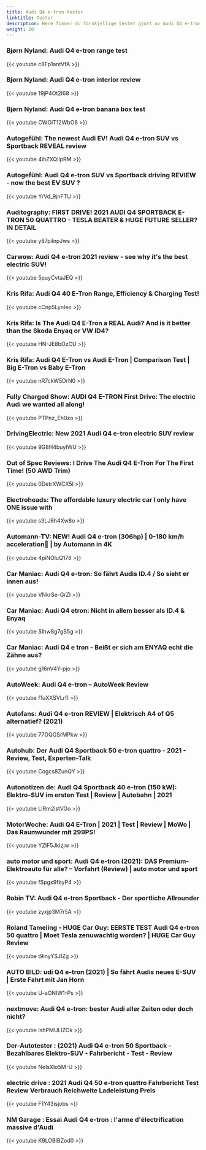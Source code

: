 ```yaml
---
title: Audi Q4 e-tron tester
linktitle: Tester
description: Here finner du forskjellige tester gjort av Audi Q4 e-tron
weight: 20
---
```


### Bjørn Nyland: Audi Q4 e-tron range test

{{< youtube c8Fp1antVfA >}}

### Bjørn Nyland: Audi Q4 e-tron interior review

{{< youtube 19jP4Ot2I68 >}}

### Bjørn Nyland: Audi Q4 e-tron banana box test

{{< youtube CWOiT12WbO8 >}}

### Autogefühl: The newest Audi EV! Audi Q4 e-tron SUV vs Sportback REVEAL review

{{< youtube 4ihZXQIlpRM >}}

### Autogefühl: Audi Q4 e-tron SUV vs Sportback driving REVIEW - now the best EV SUV ?

{{< youtube YrVd_9jnFTU >}}

### Auditography: FIRST DRIVE! 2021 AUDI Q4 SPORTBACK E-TRON 50 QUATTRO - TESLA BEATER & HUGE FUTURE SELLER? IN DETAIL

{{< youtube y87pilnpJws >}}

### Carwow: Audi Q4 e-tron 2021 review - see why it's the best electric SUV!

{{< youtube 5puyCvtaJEQ >}}

### Kris Rifa: Audi Q4 40 E-Tron Range, Efficiency & Charging Test!

{{< youtube cCnp5LynIeo >}}

### Kris Rifa: Is The Audi Q4 E-Tron a REAL Audi? And is it better than the Skoda Enyaq or VW ID4?

{{< youtube HN-JE8bOzCU >}}

### Kris Rifa: Audi Q4 E-Tron vs Audi E-Tron | Comparison Test | Big E-Tron vs Baby E-Tron

{{< youtube nR7ckW5DrN0 >}}

### Fully Charged Show: AUDI Q4 E-TRON First Drive: The electric Audi we wanted all along!

{{< youtube PTPnz_Eh0zo >}}

### DrivingElectric: New 2021 Audi Q4 e-tron electric SUV review

{{< youtube 9G8H4buyIWU >}}

### Out of Spec Reviews: I Drive The Audi Q4 E-Tron For The First Time! (50 AWD Trim)

{{< youtube 0DetrXWCX5I >}}

### Electroheads: The affordable luxury electric car I only have ONE issue with

{{< youtube s3LJ6h4Xw8o >}}

### Automann-TV: NEW! Audi Q4 e-tron (306hp) | 0-180 km/h acceleration🏁 | by Automann in 4K

{{< youtube 4piNOluQ178 >}}

### Car Maniac: Audi Q4 e-tron: So fährt Audis ID.4 / So sieht er innen aus!

{{< youtube VNkrSe-GrZI >}}

### Car Maniac: Audi Q4 etron: Nicht in allem besser als ID.4 & Enyaq

{{< youtube SIhw8g7gS5g >}}

### Car Maniac: Audi Q4 e tron - Beißt er sich am ENYAQ echt die Zähne aus?

{{< youtube g16nV4Y-pjo >}}

### AutoWeek: Audi Q4 e-tron – AutoWeek Review

{{< youtube f1uXXSVLrfI >}}

### Autofans: Audi Q4 e-tron REVIEW | Elektrisch A4 of Q5 alternatief? (2021)

{{< youtube 77OQGSrMPkw >}}

### Autohub: Der Audi Q4 Sportback 50 e-tron quattro - 2021 - Review, Test, Experten-Talk

{{< youtube Cogcs8ZunQY >}}

### Autonotizen.de: Audi Q4 Sportback 40 e-tron (150 kW): Elektro-SUV im ersten Test | Review | Autobahn | 2021

{{< youtube LIRm2lstVGo >}}

### MotorWoche: Audi Q4 E-Tron | 2021 | Test | Review | MoWo | Das Raumwunder mit 299PS!

{{< youtube YZIF5JkIzjw >}}

### auto motor und sport: Audi Q4 e-tron (2021): DAS Premium-Elektroauto für alle? – Vorfahrt (Review) | auto motor und sport

{{< youtube fSpgx9fbyP4 >}}

### Robin TV: Audi Q4 e-tron Sportback - Der sportliche Allrounder

{{< youtube zyxjp3M7r5A >}}

### Roland Tameling - HUGE Car Guy: EERSTE TEST Audi Q4 e-tron 50 quattro | Moet Tesla zenuwachtig worden? | HUGE Car Guy Review

{{< youtube t9inyYSJIZg >}}

### AUTO BILD: udi Q4 e-tron (2021) | So fährt Audis neues E-SUV | Erste Fahrt mit Jan Horn

{{< youtube U-aONIW1-Ps >}}

### nextmove: Audi Q4 e-tron: bester Audi aller Zeiten oder doch nicht?

{{< youtube IshPMULlZOk >}}


### Der-Autotester : (2021) Audi Q4 e-tron 50 Sportback - Bezahlbares Elektro-SUV - Fahrbericht - Test - Review

{{< youtube NeIsXIo5M-U >}}

### electric drive : 2021 Audi Q4 50 e-tron quattro Fahrbericht Test Review Verbrauch Reichweite Ladeleistung Preis 

{{< youtube F1Y43isjobs >}}

### NM Garage : Essai Audi Q4 e-tron : l'arme d'électrification massive d'Audi

{{< youtube K9LOBlBZod0 >}}
